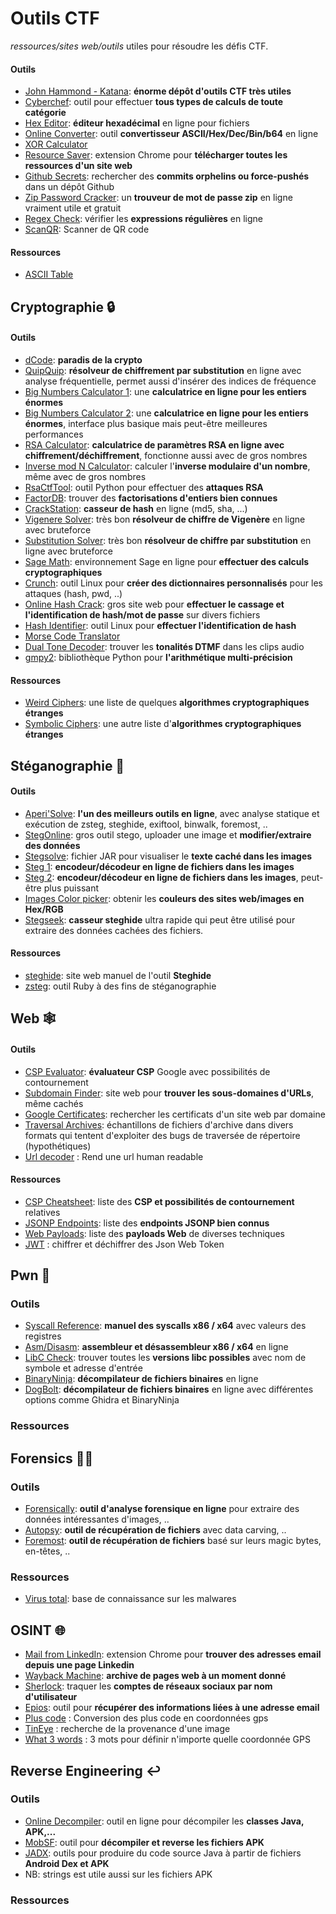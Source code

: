 # Outils CTF
 *ressources/sites web/outils* utiles pour résoudre les défis CTF.

#### Outils
- [John Hammond - Katana](https://github.com/JohnHammond/ctf-katana): **énorme dépôt d'outils CTF très utiles**
- [Cyberchef](https://gchq.github.io/CyberChef/): outil pour effectuer **tous types de calculs de toute catégorie**
- [Hex Editor](https://hexed.it/): **éditeur hexadécimal** en ligne pour fichiers
- [Online Converter](https://www.rapidtables.com/convert/number/ascii-hex-bin-dec-converter.html): outil **convertisseur ASCII/Hex/Dec/Bin/b64** en ligne
- [XOR Calculator](http://xor.pw/)
- [Resource Saver](https://chrome.google.com/webstore/detail/save-all-resources/abpdnfjocnmdomablahdcfnoggeeiedb?hl=en-US): extension Chrome pour **télécharger toutes les ressources d'un site web**
- [Github Secrets](https://github.com/neodyme-labs/github-secrets): rechercher des **commits orphelins ou force-pushés** dans un dépôt Github
- [Zip Password Cracker](https://passwordrecovery.io/zip-file-password-removal/): un **trouveur de mot de passe zip** en ligne vraiment utile et gratuit
- [Regex Check](https://www.debuggex.com/): vérifier les **expressions régulières** en ligne
- [ScanQR](https://scanqr.org/): Scanner de QR code
#### Ressources
- [ASCII Table](http://www.asciitable.com/)

## Cryptographie 🔒
#### Outils
- [dCode](https://www.dcode.fr): **paradis de la crypto**
- [QuipQuip](https://quipqiup.com/): **résolveur de chiffrement par substitution** en ligne avec analyse fréquentielle, permet aussi d'insérer des indices de fréquence
- [Big Numbers Calculator 1](http://www.javascripter.net/math/calculators/100digitbigintcalculator.htm): une **calculatrice en ligne pour les entiers énormes**
- [Big Numbers Calculator 2](https://defuse.ca/big-number-calculator.htm): une **calculatrice en ligne pour les entiers énormes**, interface plus basique mais peut-être meilleures performances
- [RSA Calculator](https://www.cryptool.org/en/cto/highlights/rsa-step-by-step): **calculatrice de paramètres RSA en ligne avec chiffrement/déchiffrement**, fonctionne aussi avec de gros nombres 
- [Inverse mod N Calculator](https://www.dcode.fr/modular-inverse): calculer l'**inverse modulaire d'un nombre**, même avec de gros nombres
- [RsaCtfTool](https://github.com/Ganapati/RsaCtfTool): outil Python pour effectuer des **attaques RSA**
- [FactorDB](http://factordb.com/): trouver des **factorisations d'entiers bien connues**
- [CrackStation](https://crackstation.net/): **casseur de hash** en ligne (md5, sha, ...)
- [Vigenere Solver](https://www.guballa.de/vigenere-solver): très bon **résolveur de chiffre de Vigenère** en ligne avec bruteforce
- [Substitution Solver](https://www.guballa.de/substitution-solver): très bon **résolveur de chiffre par substitution** en ligne avec bruteforce
- [Sage Math](https://sagecell.sagemath.org/): environnement Sage en ligne pour **effectuer des calculs cryptographiques**
- [Crunch](https://tools.kali.org/password-attacks/crunch): outil Linux pour **créer des dictionnaires personnalisés** pour les attaques (hash, pwd, ..)
- [Online Hash Crack](https://www.onlinehashcrack.com/): gros site web pour **effectuer le cassage et l'identification de hash/mot de passe** sur divers fichiers
- [Hash Identifier](https://tools.kali.org/password-attacks/hash-identifier): outil Linux pour **effectuer l'identification de hash**
- [Morse Code Translator](https://morsecode.world/international/translator.html)
- [Dual Tone Decoder](http://dialabc.com/sound/detect/): trouver les **tonalités DTMF** dans les clips audio
- [gmpy2](https://gmpy2.readthedocs.io/en/latest/intro.html): bibliothèque Python pour **l'arithmétique multi-précision**
#### Ressources
- [Weird Ciphers](http://www.quadibloc.com/crypto/intro.htm): une liste de quelques **algorithmes cryptographiques étranges**
- [Symbolic Ciphers](https://www.dcode.fr/symbols-ciphers): une autre liste d'**algorithmes cryptographiques étranges**

## Stéganographie 🎨
#### Outils
- [Aperi'Solve](https://aperisolve.fr/): **l'un des meilleurs outils en ligne**, avec analyse statique et exécution de zsteg, steghide, exiftool, binwalk, foremost, .. 
- [StegOnline](https://stegonline.georgeom.net): gros outil stego, uploader une image et **modifier/extraire des données**
- [Stegsolve](https://github.com/eugenekolo/sec-tools/tree/master/stego/stegsolve/stegsolve): fichier JAR pour visualiser le **texte caché dans les images**
- [Steg 1](https://stylesuxx.github.io/steganography/): **encodeur/décodeur en ligne de fichiers dans les images**
- [Steg 2](https://futureboy.us/stegano/decinput.html): **encodeur/décodeur en ligne de fichiers dans les images**, peut-être plus puissant
- [Images Color picker](https://imagecolorpicker.com/): obtenir les **couleurs des sites web/images en Hex/RGB**
- [Stegseek](https://github.com/RickdeJager/stegseek): **casseur steghide** ultra rapide qui peut être utilisé pour extraire des données cachées des fichiers.
#### Ressources
- [steghide](http://steghide.sourceforge.net/documentation/manpage.php): site web manuel de l'outil **Steghide**
- [zsteg](https://github.com/zed-0xff/zsteg): outil Ruby à des fins de stéganographie

## Web 🕸️
#### Outils
- [CSP Evaluator](https://csp-evaluator.withgoogle.com/): **évaluateur CSP** Google avec possibilités de contournement
- [Subdomain Finder](https://subdomainfinder.c99.nl/index.php): site web pour **trouver les sous-domaines d'URLs**, même cachés
- [Google Certificates](https://transparencyreport.google.com/https/certificates): rechercher les certificats d'un site web par domaine
- [Traversal Archives](https://github.com/jwilk/traversal-archives): échantillons de fichiers d'archive dans divers formats qui tentent d'exploiter des bugs de traversée de répertoire (hypothétiques)
- [Url decoder](https://www.urldecoder.org/fr/) : Rend une url human readable
#### Ressources
- [CSP Cheatsheet](https://six2dez.gitbook.io/pentest-book/enumeration/web/csp): liste des **CSP et possibilités de contournement** relatives
- [JSONP Endpoints](https://github.com/zigoo0/JSONBee/blob/master/jsonp.txt): liste des **endpoints JSONP bien connus**
- [Web Payloads](https://github.com/swisskyrepo/PayloadsAllTheThings): liste des **payloads Web** de diverses techniques
- [JWT](https://www.jwt.io/) : chiffrer et déchiffrer des Json Web Token

## Pwn 🐛
### Outils
- [Syscall Reference](https://syscalls.w3challs.com/): **manuel des syscalls x86 / x64** avec valeurs des registres
- [Asm/Disasm](https://defuse.ca/online-x86-assembler.htm#disassembly): **assembleur et désassembleur x86 / x64** en ligne
- [LibC Check](https://libc.blukat.me/?q=puts%3A0x7f51bf2ee9c0&l=libc6_2.27-3ubuntu1_amd64): trouver toutes les **versions libc possibles** avec nom de symbole et adresse d'entrée
- [BinaryNinja](https://cloud.binary.ninja/): **décompilateur de fichiers binaires** en ligne
- [DogBolt](https://dogbolt.org/): **décompilateur de fichiers binaires** en ligne avec différentes options comme Ghidra et BinaryNinja
### Ressources

## Forensics 🕵️‍♂️
### Outils
- [Forensically](https://29a.ch/photo-forensics/#forensic-magnifier): **outil d'analyse forensique en ligne** pour extraire des données intéressantes d'images, .. 
- [Autopsy](https://www.sleuthkit.org/autopsy/): **outil de récupération de fichiers** avec data carving, ..
- [Foremost](https://tools.kali.org/forensics/foremost): **outil de récupération de fichiers** basé sur leurs magic bytes, en-têtes, ..
### Ressources
- [Virus total](https://www.virustotal.com/): base de connaissance sur les malwares

## OSINT 🌐
- [Mail from LinkedIn](https://skrapp.io/tutorials/linkedin-email-finder): extension Chrome pour **trouver des adresses email depuis une page Linkedin**
- [Wayback Machine](https://archive.org/web/): **archive de pages web à un moment donné**
- [Sherlock](https://github.com/sherlock-project/sherlock): traquer les **comptes de réseaux sociaux par nom d'utilisateur**
- [Epios](https://epieos.com/): outil pour **récupérer des informations liées à une adresse email**
- [Plus code](https://plus.codes/map) : Conversion des plus code en coordonnées gps
- [TinEye](https://www.tineye.com/search) : recherche de la provenance d'une image
- [What 3 words](https://what3words.com/) : 3 mots pour définir n'importe quelle coordonnée GPS

## Reverse Engineering ↩️
### Outils
- [Online Decompiler](http://www.javadecompilers.com/): outil en ligne pour décompiler les **classes Java, APK,...**
- [MobSF](https://github.com/MobSF/Mobile-Security-Framework-MobSF): outil pour **décompiler et reverse les fichiers APK**
- [JADX](https://github.com/skylot/jadx): outils pour produire du code source Java à partir de fichiers **Android Dex et APK**
- NB: strings est utile aussi sur les fichiers APK
### Ressources